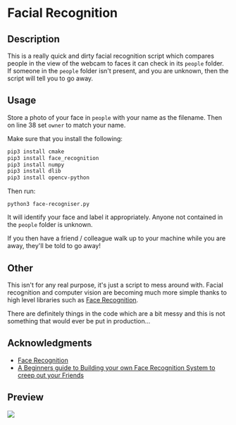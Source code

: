 # Facial Recognition

## Description

This is a really quick and dirty facial recognition script which compares people in the view of the webcam to faces it can check in its `people` folder. If someone in the `people` folder isn't present, and you are unknown, then the script will tell you to go away.

## Usage

Store a photo of your face in `people` with your name as the filename. Then on line 38 set `owner` to match your name.

Make sure that you install the following:

```bash
pip3 install cmake
pip3 install face_recognition
pip3 install numpy
pip3 install dlib
pip3 install opencv-python
```

Then run:

`python3 face-recogniser.py`

It will identify your face and label it appropriately. Anyone not contained in the `people` folder is unknown.

If you then have a friend / colleague walk up to your machine while you are away, they'll be told to go away!

## Other

This isn't for any real purpose, it's just a script to mess around with. Facial recognition and computer vision are becoming much more simple thanks to high level libraries such as [Face Recognition](https://github.com/ageitgey/face_recognition).

There are definitely things in the code which are a bit messy and this is not something that would ever be put in production...

## Acknowledgments

- [Face Recognition](https://github.com/ageitgey/face_recognition)
- [A Beginners guide to Building your own Face Recognition System to creep out your Friends](https://towardsdatascience.com/a-beginners-guide-to-building-your-own-face-recognition-system-to-creep-out-your-friends-df3f4c471d55)

## Preview

![](facial-recognition.gif)
